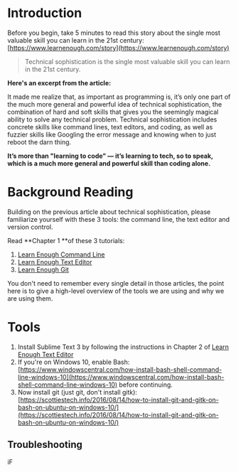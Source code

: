 # Introduction

Before you begin, take 5 minutes to read this story about the single most valuable skill you can learn in the 21st century: [https://www.learnenough.com/story](https://www.learnenough.com/story)

> Technical sophistication is the single most valuable skill you can learn in the 21st century.

**Here's an excerpt from the article:**

It made me realize that, as important as programming is, it’s only one part of the much more general and powerful idea of technical sophistication, the combination of hard and soft skills that gives you the seemingly magical ability to solve any technical problem. Technical sophistication includes concrete skills like command lines, text editors, and coding, as well as fuzzier skills like Googling the error message and knowing when to just reboot the darn thing.

**It’s more than "learning to code" — it’s learning to tech, so to speak, which is a much more general and powerful skill than coding alone.**

# Background Reading

Building on the previous article about technical sophistication, please familiarize yourself with these 3 tools: the command line, the text editor and version control.

Read **Chapter 1 **of these 3 tutorials:

1. [Learn Enough Command Line](https://www.learnenough.com/command-line-tutorial)
2. [Learn Enough Text Editor](https://www.learnenough.com/text-editor-tutorial)
3. [Learn Enough Git](https://www.learnenough.com/git-tutorial)

You don't need to remember every single detail in those articles, the point here is to give a high-level overview of the tools we are using and why we are using them.

# Tools

1. Install Sublime Text 3 by following the instructions in Chapter 2 of [Learn Enough Text Editor](https://www.learnenough.com/text-editor-tutorial)
2. If you're on Windows 10, enable Bash: [https://www.windowscentral.com/how-install-bash-shell-command-line-windows-10](https://www.windowscentral.com/how-install-bash-shell-command-line-windows-10) before continuing.
3. Now install git \(just git, don't install gitk\): [https://scottiestech.info/2016/08/14/how-to-install-git-and-gitk-on-bash-on-ubuntu-on-windows-10/](https://scottiestech.info/2016/08/14/how-to-install-git-and-gitk-on-bash-on-ubuntu-on-windows-10/)

## Troubleshooting

iF

